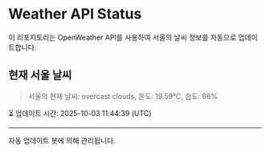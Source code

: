 
# Weather API Status

이 리포지토리는 OpenWeather API를 사용하여 서울의 날씨 정보를 자동으로 업데이트합니다.

## 현재 서울 날씨
> 서울의 현재 날씨: overcast clouds, 온도: 19.59°C, 습도: 66%

⏳ 업데이트 시간: 2025-10-03 11:44:39 (UTC)

---
자동 업데이트 봇에 의해 관리됩니다.
